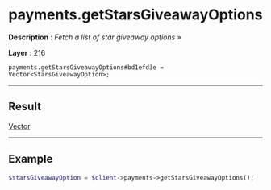 # payments.getStarsGiveawayOptions

**Description** : *Fetch a list of star giveaway options &raquo;*

**Layer** : 216

```tl
payments.getStarsGiveawayOptions#bd1efd3e = Vector<StarsGiveawayOption>;
```

---

## Result

[Vector<StarsGiveawayOption>](type/StarsGiveawayOption)

---

## Example

```php
$starsGiveawayOption = $client->payments->getStarsGiveawayOptions();
```